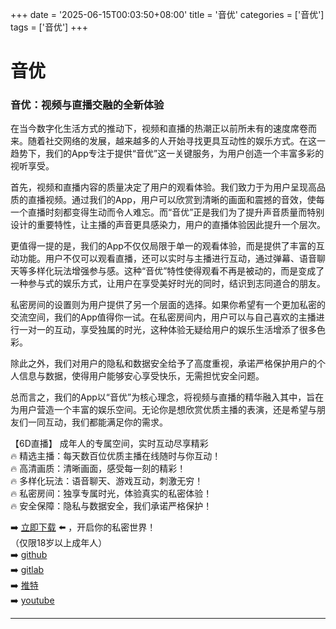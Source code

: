 +++
date = '2025-06-15T00:03:50+08:00'
title = '音优'
categories = ['音优']
tags = ['音优']
+++

# 音优

### 音优：视频与直播交融的全新体验

在当今数字化生活方式的推动下，视频和直播的热潮正以前所未有的速度席卷而来。随着社交网络的发展，越来越多的人开始寻找更具互动性的娱乐方式。在这一趋势下，我们的App专注于提供“音优”这一关键服务，为用户创造一个丰富多彩的视听享受。

首先，视频和直播内容的质量决定了用户的观看体验。我们致力于为用户呈现高品质的直播视频。通过我们的App，用户可以欣赏到清晰的画面和震撼的音效，使每一个直播时刻都变得生动而令人难忘。而“音优”正是我们为了提升声音质量而特别设计的重要特性，让主播的声音更具感染力，用户的直播体验因此提升一个层次。

更值得一提的是，我们的App不仅仅局限于单一的观看体验，而是提供了丰富的互动功能。用户不仅可以观看直播，还可以实时与主播进行互动，通过弹幕、语音聊天等多样化玩法增强参与感。这种“音优”特性使得观看不再是被动的，而是变成了一种参与式的娱乐方式，让用户在享受美好时光的同时，结识到志同道合的朋友。

私密房间的设置则为用户提供了另一个层面的选择。如果你希望有一个更加私密的交流空间，我们的App值得你一试。在私密房间内，用户可以与自己喜欢的主播进行一对一的互动，享受独属的时光，这种体验无疑给用户的娱乐生活增添了很多色彩。

除此之外，我们对用户的隐私和数据安全给予了高度重视，承诺严格保护用户的个人信息与数据，使得用户能够安心享受快乐，无需担忧安全问题。

总而言之，我们的App以“音优”为核心理念，将视频与直播的精华融入其中，旨在为用户营造一个丰富的娱乐空间。无论你是想欣赏优质主播的表演，还是希望与朋友们一同互动，我们都能满足你的需求。

【6D直播】
成年人的专属空间，实时互动尽享精彩  
🔥 精选主播：每天数百位优质主播在线随时与你互动！  
🔥 高清画质：清晰画面，感受每一刻的精彩！  
🔥 多样化玩法：语音聊天、游戏互动，刺激无穷！  
🔥 私密房间：独享专属时光，体验真实的私密体验！  
🔥 安全保障：隐私与数据安全，我们承诺严格保护！  

➡️ [立即下载](https://down123.s3.ap-east-1.amazonaws.com/down/down.html?channelCode=blog) ⬅️ ，开启你的私密世界！  
（仅限18岁以上成年人）  
➡️ [github](https://aldult-live.github.io/)  
➡️ [gitlab](https://seo-09598d.gitlab.io/)  
➡️ [推特](https://x.com/wegame33)  
➡️ [youtube](https://www.youtube.com/@6Dlive)  

---
